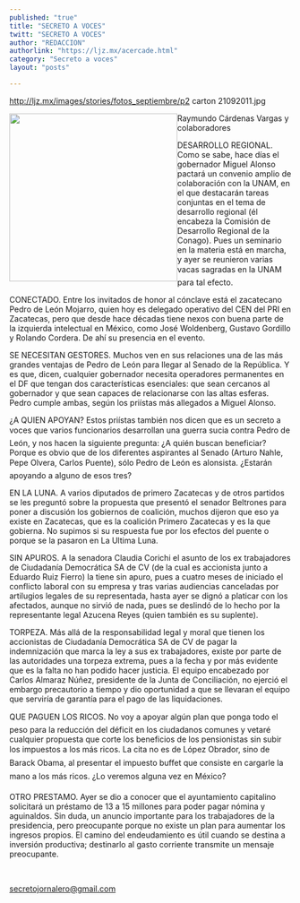 ```yaml
---
published: "true"
title: "SECRETO A VOCES"
twitt: "SECRETO A VOCES"
author: "REDACCION"
authorlink: "https://ljz.mx/acercade.html"
category: "Secreto a voces"
layout: "posts"

---
```

http://ljz.mx/images/stories/fotos_septiembre/p2 carton 21092011.jpg

  <img src="http://ljz.mx/images/stories/fotos_septiembre/p2 carton 21092011.jpg" border="0" width="300" style="float: left;" />Raymundo Cárdenas Vargas y colaboradores



  DESARROLLO REGIONAL. Como se sabe, hace días el gobernador Miguel Alonso pactará un convenio amplio de colaboración con la UNAM, en el que destacarán tareas conjuntas en el tema de desarrollo regional (él encabeza la Comisión de Desarrollo Regional de la Conago). Pues un seminario en la materia está en marcha, y ayer se reunieron varias vacas sagradas en la UNAM para tal efecto.



  CONECTADO. Entre los invitados de honor al cónclave está el zacatecano Pedro de León Mojarro, quien hoy es delegado operativo del CEN del PRI en Zacatecas, pero que desde hace décadas tiene nexos con buena parte de la izquierda intelectual en México, como José Woldenberg, Gustavo Gordillo y Rolando Cordera. De ahí su presencia en el evento.



  SE NECESITAN GESTORES. Muchos ven en sus relaciones una de las más grandes ventajas de Pedro de León para llegar al Senado de la República. Y es que, dicen, cualquier gobernador necesita operadores permanentes en el DF que tengan dos características esenciales: que sean cercanos al gobernador y que sean capaces de relacionarse con las altas esferas. Pedro cumple ambas, según los priístas más allegados a Miguel Alonso.



  ¿A QUIEN APOYAN? Estos priístas también nos dicen que es un secreto a voces que varios funcionarios desarrollan una guerra sucia contra Pedro de León, y nos hacen la siguiente pregunta: ¿A quién buscan beneficiar? Porque es obvio que de los diferentes aspirantes al Senado (Arturo Nahle, Pepe Olvera, Carlos Puente), sólo Pedro de León es alonsista. ¿Estarán apoyando a alguno de esos tres?



  EN LA LUNA. A varios diputados de primero Zacatecas y de otros partidos se les preguntó sobre la propuesta que presentó el senador Beltrones para poner a discusión los gobiernos de coalición, muchos dijeron que eso ya existe en Zacatecas, que es la coalición Primero Zacatecas y es la que gobierna. No supimos si su respuesta fue por los efectos del puente o porque se la pasaron en La Ultima Luna.



  SIN APUROS. A la senadora Claudia Corichi el asunto de los ex trabajadores de Ciudadanía Democrática SA de CV (de la cual es accionista junto a Eduardo Ruiz Fierro) la tiene sin apuro, pues a cuatro meses de iniciado el conflicto laboral con su empresa y tras varias audiencias canceladas por artilugios legales de su representada, hasta ayer se dignó a platicar con los afectados, aunque no sirvió de nada, pues se deslindó de lo hecho por la representante legal Azucena Reyes (quien también es su suplente).



  TORPEZA. Más allá de la responsabilidad legal y moral que tienen los accionistas de Ciudadanía Democrática SA de CV de pagar la indemnización que marca la ley a sus ex trabajadores, existe por parte de las autoridades una torpeza extrema, pues a la fecha y por más evidente que es la falta no han podido hacer justicia. El equipo encabezado por Carlos Almaraz Núñez, presidente de la Junta de Conciliación, no ejerció el embargo precautorio a tiempo y dio oportunidad a que se llevaran el equipo que serviría de garantía para el pago de las liquidaciones.



  QUE PAGUEN LOS RICOS. No voy a apoyar algún plan que ponga todo el peso para la reducción del déficit en los ciudadanos comunes y vetaré cualquier propuesta que corte los beneficios de los pensionistas sin subir los impuestos a los más ricos. La cita no es de López Obrador, sino de Barack Obama, al presentar el impuesto buffet que consiste en cargarle la mano a los más ricos. ¿Lo veremos alguna vez en México?



  OTRO PRESTAMO. Ayer se dio a conocer que el ayuntamiento capitalino solicitará un préstamo de 13 a 15 millones para poder pagar nómina y aguinaldos. Sin duda, un anuncio importante para los trabajadores de la presidencia, pero preocupante porque no existe un plan para aumentar los ingresos propios. El camino del endeudamiento es útil cuando se destina a inversión productiva; destinarlo al gasto corriente transmite un mensaje preocupante.



   



  secretojornalero@gmail.com

